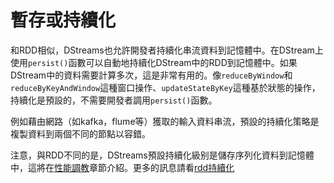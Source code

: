 # 暫存或持續化

和RDD相似，DStreams也允許開發者持續化串流資料到記憶體中。在DStream上使用`persist()`函數可以自動地持續化DStream中的RDD到記憶體中。如果DStream中的資料需要計算多次，這是非常有用的。像`reduceByWindow`和`reduceByKeyAndWindow`這種窗口操作、`updateStateByKey`這種基於狀態的操作，持續化是預設的，不需要開發者調用`persist()`函數。

例如藉由網路（如kafka，flume等）獲取的輸入資料串流，預設的持續化策略是複製資料到兩個不同的節點以容錯。

注意，與RDD不同的是，DStreams預設持續化級别是儲存序列化資料到記憶體中，這將在[性能調教](../performance-tuning/README.md)章節介紹。更多的訊息請看[rdd持續化](../../programming-guide/rdds/rdd-persistences.md)